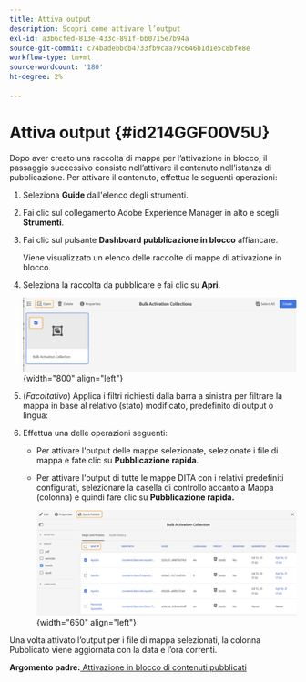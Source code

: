 ```yaml
---
title: Attiva output
description: Scopri come attivare l’output
exl-id: a3b6cfed-813e-433c-891f-bb0715e7b94a
source-git-commit: c74badebbcb4733fb9caa79c646b1d1e5c8bfe8e
workflow-type: tm+mt
source-wordcount: '180'
ht-degree: 2%

---
```


# Attiva output {#id214GGF00V5U}

Dopo aver creato una raccolta di mappe per l’attivazione in blocco, il passaggio successivo consiste nell’attivare il contenuto nell’istanza di pubblicazione. Per attivare il contenuto, effettua le seguenti operazioni:

1. Seleziona **Guide** dall&#39;elenco degli strumenti.

1. Fai clic sul collegamento Adobe Experience Manager in alto e scegli **Strumenti**.

1. Fai clic sul pulsante **Dashboard pubblicazione in blocco** affiancare.

   Viene visualizzato un elenco delle raccolte di mappe di attivazione in blocco.

1. Seleziona la raccolta da pubblicare e fai clic su **Apri**.

   ![](images/bulk-activation-collection-open.png){width="800" align="left"}

1. \(*Facoltativo*\) Applica i filtri richiesti dalla barra a sinistra per filtrare la mappa in base al relativo \(stato\) modificato, predefinito di output o lingua:
1. Effettua una delle operazioni seguenti:

   - Per attivare l&#39;output delle mappe selezionate, selezionate i file di mappa e fate clic su **Pubblicazione rapida**.
   - Per attivare l&#39;output di tutte le mappe DITA con i relativi predefiniti configurati, selezionare la casella di controllo accanto a Mappa \(colonna\) e quindi fare clic su **Pubblicazione rapida.**

      ![](images/bulk-activation-collection-quick-publish.png){width="650" align="left"}


Una volta attivato l’output per i file di mappa selezionati, la colonna Pubblicato viene aggiornata con la data e l’ora correnti.

**Argomento padre:**[ Attivazione in blocco di contenuti pubblicati](conf-bulk-activation.md)
